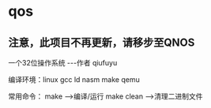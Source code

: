 # qos
## 注意，此项目不再更新，请移步至QNOS
一个32位操作系统
   ---作者 qiufuyu  
   
编译环境：linux 
gcc ld nasm make qemu

常用命令：
 make  -->编译/运行
 make clean -->清理二进制文件

